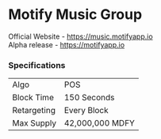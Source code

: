 Motify Music Group
=======================================
Official Website - https://music.motifyapp.io <br>
Alpha release - https://motifyapp.io <br>



### Specifications
<table>
<tr><td>Algo</td><td>POS</td></tr>
<tr><td>Block Time</td><td>150 Seconds</td></tr>
<tr><td>Retargeting</td><td>Every Block</td></tr>
<tr><td>Max Supply</td><td>42,000,000 MDFY</td></tr>


